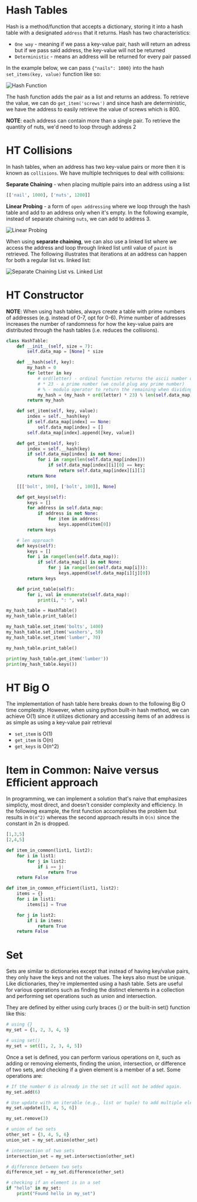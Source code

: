 # Hash Tables

Hash is a method/function that accepts a dictionary, storing it into a hash table with a designated `address` that it returns. Hash has two characteristics:

- `One way` - meaning if we pass a key-value pair, hash will return an adress but if we pass said address, the key-value will not be returned
- `Deterministic` - means an address will be returned for every pair passed

In the example below, we can pass `{"nails": 1000}` into the hash `set_items(key, value)` function like so:

![Hash Function](./hash-function.png)

The hash function adds the pair as a list and returns an address. To retrieve the value, we can do `get_item('screws')` and since hash are deterministic, we have the address to easily retrieve the value of screws which is 800.

**NOTE**: each address can contain more than a single pair. To retrieve the quantity of nuts, we'd need to loop through address 2

# HT Collisions

In hash tables, when an address has two key-value pairs or more then it is known as `collisions`. We have multiple techniques to deal with collisions:

**Separate Chaining** - when placing multiple pairs into an address using a list

```python
[['nail', 1000], ['nuts', 1200]]
```

**Linear Probing** - a form of `open addressing` where we loop through the hash table and add to an address only when it's empty. In the following example, instead of separate chaining `nuts`, we can add to address 3.

![Linear Probing](./linear-probing.png)

When using **separate chaining**, we can also use a linked list where we access the address and loop through linked list until value of `paint` is retrieved. The following illustrates that iterations at an address can happen for both a regular list vs. linked list:

![Separate Chaining List vs. Linked List](./separate-chaining.png)

# HT Constructor

**NOTE**: When using hash tables, always create a table with prime numbers of addresses (e.g. instead of 0-7, opt for 0-6). Prime number of addresses increases the number of randomness for how the key-value pairs are distributed through the hash tables (i.e. reduces the collisions).

```python
class HashTable:
    def __init__(self, size = 7):
        self.data_map = [None] * size

    def __hash(self, key):
        my_hash = 0
        for letter in key
            # ord(letter) - ordinal function returns the ascii number of a letter
            # * 23 - a prime number (we could plug any prime number)
            # % - modulo operator to return the remaining when dividing. When dividing by our size of 7, modulo will return remainders of 0-6 (our address space)
            my_hash = (my_hash + ord(letter) * 23) % len(self.data_map)
        return my_hash

    def set_item(self, key, value):
        index = self.__hash(key)
        if self.data_map[index] == None:
            self.data_map[index] = []
        self.data_map[index].append([key, value])

    def get_item(self, key):
        index = self.__hash(key)
        if self.data_map[index] is not None:
            for i in range(len(self.data_map[index]))
                if self.data_map[index][i][0] == key:
                    return self.data_map[index][i][1]
        return None

    [[['bolt', 100], ['bolt', 100]], None]

    def get_keys(self):
        keys = []
        for address in self.data_map:
            if address is not None:
                for item in address:
                    keys.append(item[0])
        return keys

    # len approach
    def keys(self):
        keys = []
        for i in range(len(self.data_map)):
            if self.data_map[i] is not None:
                for j in range(len(self.data_map[i])):
                    keys.append(self.data_map[i][j][0])
        return keys

    def print_table(self):
        for i, val in enumerate(self.data_map):
            print(i, ": ", val)

my_hash_table = HashTable()
my_hash_table.print_table()

my_hash_table.set_item('bolts', 1400)
my_hash_table.set_item('washers', 50)
my_hash_table.set_item('lumber', 70)

my_hash_table.print_table()

print(my_hash_table.get_item('lumber'))
print(my_hash_table.keys())
```

# HT Big O

The implementation of hash table here breaks down to the following Big O time complexity. However, when using python built-in hash method, we can achieve O(1) since it utilizes dictionary and accessing items of an address is as simple as using a key-value pair retrieval

- `set_item` is O(1)
- `get_item` is O(n)
- `get_keys` is O(n^2)

# Item in Common: Naive versus Efficient approach

In programming, we can implement a solution that's naive that emphasizes simplicty, most direct, and doesn't consider complexity and efficiency. In the following example, the first function accomplishes the problem but results in `O(n^2)` whereas the second approach results in `O(n)` since the constant in 2n is dropped.

```python
[1,3,5]
[2,4,5]

def item_in_common(list1, list2):
    for i in list1:
        for j in list2:
            if i == j:
                return True
    return False

def item_in_common_efficient(list1, list2):
    items = {}
    for i in list1:
        items[i] = True

    for j in list2:
        if i in items:
            return True
    return False
```

# Set

Sets are similar to dictionaries except that instead of having key/value pairs, they only have the keys and not the values. The keys also must be unique. Like dictionaries, they're implemented using a hash table. Sets are useful for various operations such as finding the distinct elements in a collection and performing set operations such as union and intersection.

They are defined by either using curly braces {} or the built-in set() function like this:

```python
# using {}
my_set = {1, 2, 3, 4, 5}

# using set()
my_set = set([1, 2, 3, 4, 5])
```

Once a set is defined, you can perform various operations on it, such as adding or removing elements, finding the union, intersection, or difference of two sets, and checking if a given element is a member of a set. Some operations are:

```python
# If the number 6 is already in the set it will not be added again.
my_set.add(6)

# Use update with an iterable (e.g., list or tuple) to add multiple elements
my_set.update([3, 4, 5, 6])

my_set.remove(3)

# union of two sets
other_set = {3, 4, 5, 6}
union_set = my_set.union(other_set)

# intersection of two sets
intersection_set = my_set.intersection(other_set)

# difference between two sets
difference_set = my_set.difference(other_set)

# checking if an element is in a set
if "hello" in my_set:
    print("Found hello in my_set")
```
